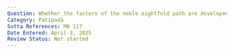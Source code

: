 ```yaml
---
Question: Whether the factors of the noble eightfold path are developed sequentially or simultaneously?
Category: Paṭipadā
Sutta References: MN 117
Date Entered: April 3, 2025
Review Status: Not started
---
```

